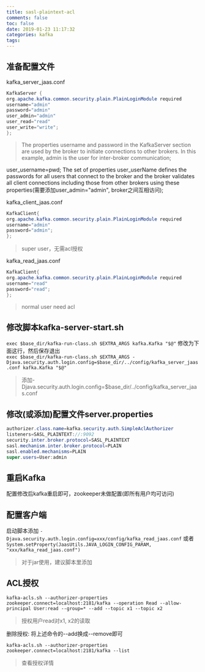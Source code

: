 ```yaml
---
title: sasl-plaintext-acl
comments: false
toc: false
date: 2019-01-23 11:17:32
categories: kafka
tags:
---
```


## 准备配置文件

kafka_server_jaas.conf

``` java
KafkaServer {
org.apache.kafka.common.security.plain.PlainLoginModule required
username="admin"
password="admin"
user_admin="admin"
user_read="read"
user_write="write";
};
```

> The properties username and password in the KafkaServer section are used by the broker to initiate connections to other brokers. In this example, admin is the user for inter-broker communication;

user_username=pwd;
The set of properties user_userName defines the passwords for all users that connect to the broker and the broker validates all client connections including those from other brokers using these properties(需要添加user_admin="admin", broker之间互相访问);

<!--more-->

kafka_client_jaas.conf

``` java
KafkaClient{
org.apache.kafka.common.security.plain.PlainLoginModule required
username="admin"
password="admin";
};
```

> super user，无需acl授权

kafka_read_jaas.conf

``` java
KafkaClient{
org.apache.kafka.common.security.plain.PlainLoginModule required
username="read"
password="read";
};
```

> normal user need acl  

## 修改脚本kafka-server-start.sh

 `exec $base_dir/kafka-run-class.sh $EXTRA_ARGS kafka.Kafka "$@"`
修改为下面这行，然后保存退出  
 `exec $base_dir/kafka-run-class.sh $EXTRA_ARGS -Djava.security.auth.login.config=$base_dir/../config/kafka_server_jaas.conf kafka.Kafka "$@"`

> 添加-Djava.security.auth.login.config=$base_dir/../config/kafka_server_jaas.conf

## 修改(或添加)配置文件server.properties

``` java
authorizer.class.name=kafka.security.auth.SimpleAclAuthorizer
listeners=SASL_PLAINTEXT://:9092
security.inter.broker.protocol=SASL_PLAINTEXT
sasl.mechanism.inter.broker.protocol=PLAIN
sasl.enabled.mechanisms=PLAIN
super.users=User:admin
```

## 重启Kafka

配置修改后kafka重启即可，zookeeper未做配置(即所有用户均可访问)

## 配置客户端

启动脚本添加
 `-Djava.security.auth.login.config=xxx/config/kafka_read_jaas.conf`
或者 `System.setProperty(JaasUtils.JAVA_LOGIN_CONFIG_PARAM, "xxx/kafka_read_jaas.conf")`

> 对于jar使用，建议脚本里添加

## ACL授权

`kafka-acls.sh --authorizer-properties zookeeper.connect=localhost:2181/kafka --operation Read --allow-principal User:read --group=* --add --topic x1 --topic x2`

> 授权用户read对x1, x2的读取  

删除授权: 将上述命令的--add换成--remove即可

`kafka-acls.sh --authorizer-properties zookeeper.connect=localhost:2181/kafka --list`

> 查看授权详情
